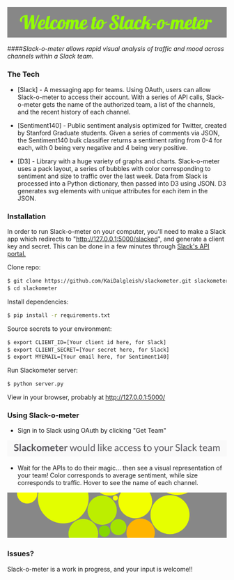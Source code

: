 ![image](/static/welcome.png)

####*Slack-o-meter allows rapid visual analysis of traffic and mood across channels within a Slack team.*




### The Tech

* [Slack] - A messaging app for teams. Using OAuth, users can allow Slack-o-meter to access their account. With a series of API calls, Slack-o-meter gets the name of the authorized team, a list of the channels, and the recent history of each channel.

* [Sentiment140] - Public sentiment analysis optimized for Twitter, created by Stanford Graduate students. Given a series of comments via JSON, the Sentiment140 bulk classifier returns a sentiment rating from 0-4 for each, with 0 being very negative and 4 being very positive. 

* [D3] - Library with a huge variety of graphs and charts. Slack-o-meter uses a pack layout, a series of bubbles with color corresponding to sentiment and size to traffic over the last week. Data from Slack is processed into a Python dictionary, then passed into D3 using JSON. D3 generates svg elements with unique attributes for each item in the JSON. 




### Installation
In order to run Slack-o-meter on your computer, you'll need to make a Slack app which redirects to "http://127.0.0.1:5000/slacked", and generate a client key and secret. This can be done in a few minutes through [Slack's API portal.](https://api.slack.com/)

Clone repo:
```sh
$ git clone https://github.com/KaiDalgleish/slackometer.git slackometer
$ cd slackometer
```

Install dependencies:
```sh
$ pip install -r requirements.txt
```

Source secrets to your environment:
```sh
$ export CLIENT_ID=[Your client id here, for Slack]
$ export CLIENT_SECRET=[Your secret here, for Slack]
$ export MYEMAIL=[Your email here, for Sentiment140]
```

Run Slackometer server:
```sh
$ python server.py
```
View in your browser, probably at http://127.0.0.1:5000/ 




### Using Slack-o-meter

- Sign in to Slack using OAuth by clicking "Get Team"

![image](/static/allow_slack.png)

- Wait for the APIs to do their magic... then see a visual representation of your team! Color corresponds to average sentiment, while size corresponds to traffic. Hover to see the name of each channel.

![image](/static/bubbles.png)

### Issues?
Slack-o-meter is a work in progress, and your input is welcome!!

